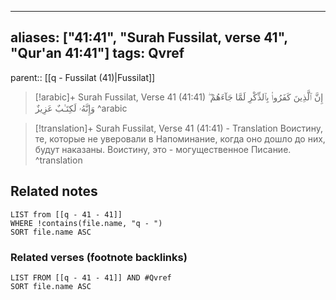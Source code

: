 
---
aliases: ["41:41", "Surah Fussilat, verse 41", "Qur'an 41:41"]
tags: Qvref
---

parent:: [[q - Fussilat (41)|Fussilat]]

> [!arabic]+ Surah Fussilat, Verse 41 (41:41)
> <span class="quran-arabic">إِنَّ ٱلَّذِينَ كَفَرُوا۟ بِٱلذِّكْرِ لَمَّا جَآءَهُمْ ۖ وَإِنَّهُۥ لَكِتَـٰبٌ عَزِيزٌ</span>
^arabic

> [!translation]+ Surah Fussilat, Verse 41 (41:41) - Translation
> Воистину, те, которые не уверовали в Напоминание, когда оно дошло до них, будут наказаны. Воистину, это - могущественное Писание.
^translation



## Related notes
```dataview
LIST from [[q - 41 - 41]]
WHERE !contains(file.name, "q - ")
SORT file.name ASC
```

### Related verses (footnote backlinks)
```dataview
LIST FROM [[q - 41 - 41]] AND #Qvref
SORT file.name ASC
```

